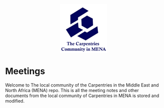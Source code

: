 <p align="center">
  <img src="imgs/logo-01-01-01.jpg" width= 30%>
</p>

# Meetings
Welcome to The local community of the Carpentries in the Middle East and North Africa (MENA) repo. This is all the meeting notes and other documents from the local community of Carpentries in MENA is stored and modified.
